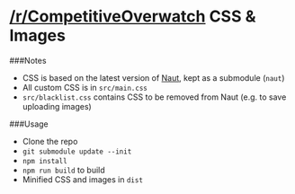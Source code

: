 # [/r/CompetitiveOverwatch](https://reddit.com/r/competitiveoverwatch) CSS & Images

###Notes
* CSS is based on the latest version of [Naut](https://github.com/Axel--/Naut-for-reddit), kept as a submodule (`naut`)
* All custom CSS is in `src/main.css`
* `src/blacklist.css` contains CSS to be removed from Naut (e.g. to save uploading images)

###Usage
* Clone the repo
* `git submodule update --init`
* `npm install`
* `npm run build` to build
* Minified CSS and images in `dist`
